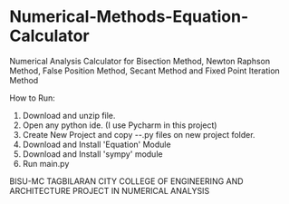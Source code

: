 # Numerical-Methods-Equation-Calculator
Numerical Analysis Calculator for Bisection Method,  Newton Raphson Method,  False Position Method,  Secant Method and Fixed Point Iteration Method

How to Run:
1. Download and unzip file.
2. Open any python ide. (I use Pycharm in this project)
3. Create New Project and copy --.py files on new project folder. 
4. Download and Install 'Equation' Module
5. Download and Install 'sympy' module
6. Run main.py


BISU-MC
TAGBILARAN CITY
COLLEGE OF ENGINEERING AND ARCHITECTURE
PROJECT IN NUMERICAL ANALYSIS

